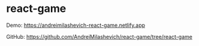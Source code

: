 # react-game

Demo: <https://andreimilashevich-react-game.netlify.app>


GitHub: <https://github.com/AndreiMilashevich/react-game/tree/react-game>